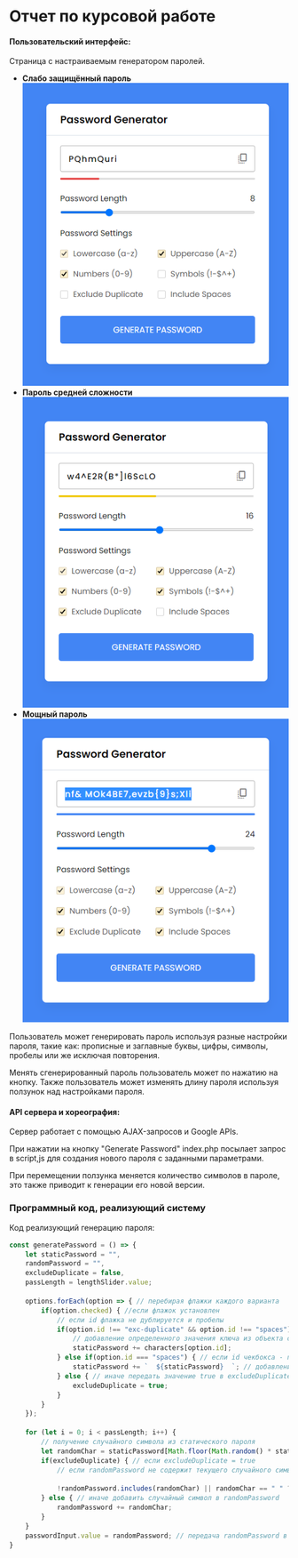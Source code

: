 # Отчет по курсовой работе

#### Пользовательский интерфейс:
Страница с настраиваемым генератором паролей.

- **Слабо защищённый пароль**![weak.png](weak.png)
- **Пароль средней сложности**![medium.png](medium.png)
- **Мощный пароль**![strong.png](strong.png)

Пользователь может генерировать пароль используя разные настройки пароля, такие как: прописные и заглавные буквы, цифры, символы, пробелы или же исключая повторения.

Менять сгенерированный пароль пользователь может по нажатию на кнопку. Также пользователь может изменять длину пароля используя ползунок над настройками пароля.

#### API сервера и хореография:

Сервер работает с помощью AJAX-запросов и Google APIs.

При нажатии на кнопку "Generate Password" index.php посылает запрос в script,js для создания нового пароля с заданными параметрами. 

При перемещении ползунка меняется количество символов в пароле, это также приводит к генерации его новой версии.

### Программный код, реализующий систему

Код реализующий генерацию пароля:
```js
const generatePassword = () => {
    let staticPassword = "",
    randomPassword = "",
    excludeDuplicate = false,
    passLength = lengthSlider.value;

    options.forEach(option => { // перебирая флажки каждого варианта
        if(option.checked) { //если флажок установлен
            // если id флажка не дублируется и пробелы
            if(option.id !== "exc-duplicate" && option.id !== "spaces") {
                // добавление определенного значения ключа из объекта character в staticPassword
                staticPassword += characters[option.id];
            } else if(option.id === "spaces") { // если id чекбокса - пробел
                staticPassword += `  ${staticPassword}  `; // добавление пробела в staticPassword
            } else { // иначе передать значение true в excludeDuplicate
                excludeDuplicate = true;
            }
        }
    });

    for (let i = 0; i < passLength; i++) {
        // получение случайного символа из статического пароля
        let randomChar = staticPassword[Math.floor(Math.random() * staticPassword.length)];
        if(excludeDuplicate) { // если excludeDuplicate = true
            // если randomPassword не содержит текущего случайного символа или randomChar равен пробелу " ", то добавим случайный символ в randomPassword иначе уменьшите i на -1
            
            !randomPassword.includes(randomChar) || randomChar == " " ? randomPassword += randomChar : i--;
        } else { // иначе добавить случайный символ в randomPassword
            randomPassword += randomChar;
        }
    }
    passwordInput.value = randomPassword; // передача randomPassword в значение passwordInput
}
```